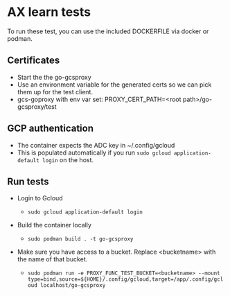 # AX learn tests

To run these test, you can use the included DOCKERFILE via docker or podman.

## Certificates
 - Start the the go-gcsproxy 
 - Use an environment variable for the generated certs so we can pick them up for the test client.
 - gcs-goproxy with env var set: PROXY_CERT_PATH=&lt;root path&gt;/go-gcsproxy/test
  
## GCP authentication
 - The container expects the ADC key in ~/.config/gcloud
 - This is populated automatically if you run `sudo gcloud application-default login` on the host.

## Run tests
- Login to Gcloud
  - `sudo gcloud application-default login`

- Build the container locally
  - `sudo podman build . -t go-gcsproxy`
- Make sure you have access to a bucket. Replace &lt;bucketname&gt; with the name of that bucket.
  - `sudo podman run -e PROXY_FUNC_TEST_BUCKET=<bucketname> --mount type=bind,source=${HOME}/.config/gcloud,target=/app/.config/gcloud localhost/go-gcsproxy`
